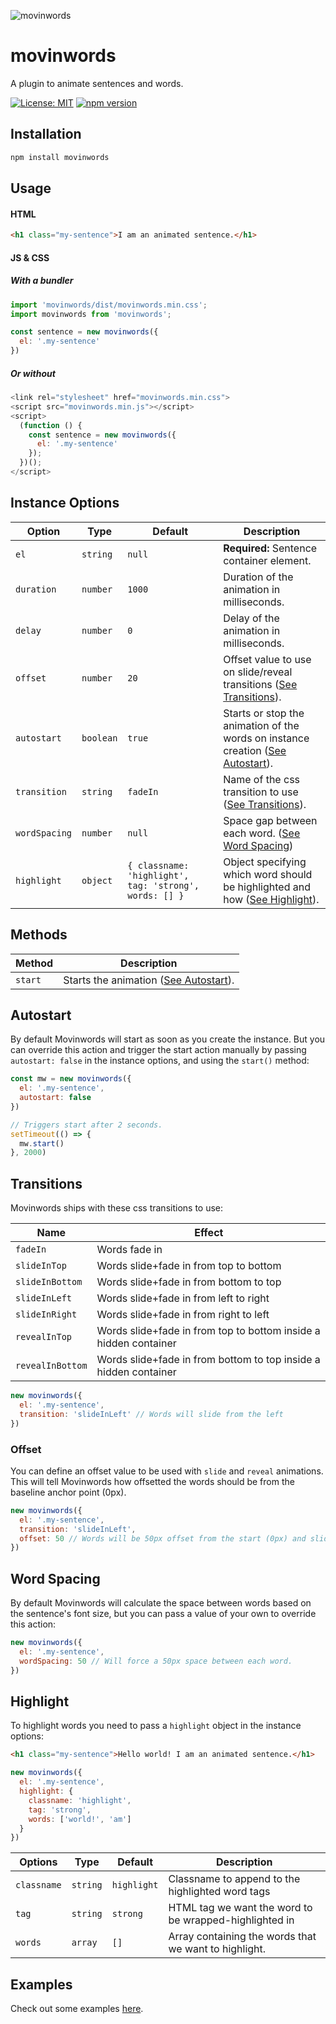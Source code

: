 ![movinwords](https://a.storyblok.com/f/99692/378x134/92e66ed413/logo.gif)

# movinwords
A plugin to animate sentences and words.

[![License: MIT](https://img.shields.io/badge/license-MIT-blue.svg)](https://github.com/revueltai/movinwords/blob/main/LICENSE) [![npm version](https://badge.fury.io/js/movinwords.svg)](https://badge.fury.io/js/movinwords)

## Installation

```sh
npm install movinwords
```

## Usage

#### HTML
```html
<h1 class="my-sentence">I am an animated sentence.</h1>
```

#### JS & CSS

##### With a bundler
```js
import 'movinwords/dist/movinwords.min.css';
import movinwords from 'movinwords';

const sentence = new movinwords({
  el: '.my-sentence'
})
```

##### Or without
```js
<link rel="stylesheet" href="movinwords.min.css">
<script src="movinwords.min.js"></script>
<script>
  (function () {
    const sentence = new movinwords({
      el: '.my-sentence'
    });
  })();
</script>
```

## Instance Options
| Option                  | Type      | Default                | Description                                                                                                                                                                                                                                                                                        |
| ----------------------- | --------- | ---------------------- | -------------------------------------------------------------------------------------------------------------------------------------------------------------------------------------------------------------------------------------------------------------------------------------------------- |
| `el`                    | `string`  | `null`             | **Required:** Sentence container element.
| `duration`              | `number`  | `1000`             | Duration of the animation in milliseconds.
| `delay`                 | `number`  | `0`                | Delay of the animation in milliseconds.
| `offset`                | `number`  | `20`               | Offset value to use on slide/reveal transitions ([See Transitions](#transitions)).
| `autostart`             | `boolean` | `true`             | Starts or stop the animation of the words on instance creation ([See Autostart](#autostart)).
| `transition`            | `string`  | `fadeIn`           | Name of the css transition to use ([See Transitions](#transitions)).
| `wordSpacing`           | `number`  | `null`             | Space gap between each word. ([See Word Spacing](#word-spacing))
| `highlight`             | `object`  | ```{ classname: 'highlight', tag: 'strong', words: [] }```      | Object specifying which word should be highlighted and how ([See Highlight](#highlight)).

## Methods
| Method | Description |
|--|--|
| `start` | Starts the animation ([See Autostart](#autostart)).|

## Autostart
By default Movinwords will start as soon as you create the instance.
But you can override this action and trigger the start action manually by passing `autostart: false` in the instance options, and using the `start()` method:
```js
const mw = new movinwords({
  el: '.my-sentence',
  autostart: false
})

// Triggers start after 2 seconds.
setTimeout(() => {
  mw.start()
}, 2000)
```

## Transitions
Movinwords ships with these css transitions to use:

| Name | Effect |
|--|--|
| `fadeIn` | Words fade in |
| `slideInTop`    | Words slide+fade in from top to bottom |
| `slideInBottom` | Words slide+fade in from bottom to top |
| `slideInLeft`   | Words slide+fade in from left to right |
| `slideInRight`  | Words slide+fade in from right to left |
| `revealInTop`   | Words slide+fade in from top to bottom inside a hidden container |
| `revealInBottom`   | Words slide+fade in from bottom to top inside a hidden container |

```js
new movinwords({
  el: '.my-sentence',
  transition: 'slideInLeft' // Words will slide from the left
})
```

### Offset
You can define an offset value to be used with `slide` and `reveal` animations.
This will tell Movinwords how offsetted the words should be from the baseline anchor point (0px).

```js
new movinwords({
  el: '.my-sentence',
  transition: 'slideInLeft',
  offset: 50 // Words will be 50px offset from the start (0px) and slide in from left to right
})
```

## Word Spacing
By default Movinwords will calculate the space between words based on the sentence's font size, but you can pass a value of your own to override this action:
```js
new movinwords({
  el: '.my-sentence',
  wordSpacing: 50 // Will force a 50px space between each word.
})
```

## Highlight
To highlight words you need to pass a `highlight` object in the instance options:

```html
<h1 class="my-sentence">Hello world! I am an animated sentence.</h1>
```
```js
new movinwords({
  el: '.my-sentence',
  highlight: {
    classname: 'highlight',
    tag: 'strong',
    words: ['world!', 'am']
  }
})
```

| Options | Type | Default | Description
|--|--|--|--|
| `classname` | `string` | `highlight` | Classname to append to the highlighted word tags
| `tag` | `string` | `strong` | HTML tag we want the word to be wrapped-highlighted in
| `words` | `array` | `[]` | Array containing the words that we want to highlight.

## Examples
Check out some examples [here](https://github.com/revueltai/movinwords/tree/main/examples).
